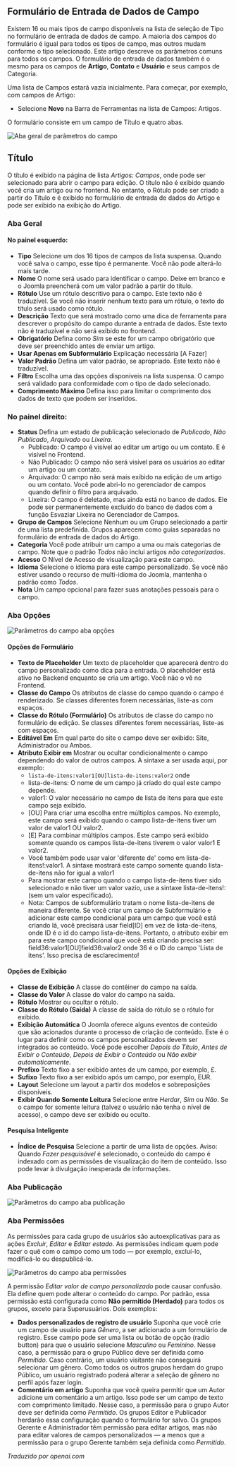 <!-- Filename: J3.x:Adding_custom_fields/Parameters_for_all_Custom_Fields / Display title: Parâmetros do Campo -->

## Formulário de Entrada de Dados de Campo

Existem 16 ou mais tipos de campo disponíveis na lista de seleção de Tipo no formulário de entrada de dados de campo. A maioria dos campos do formulário é igual para todos os tipos de campo, mas outros mudam conforme o tipo selecionado. Este artigo descreve os parâmetros comuns para todos os campos. O formulário de entrada de dados também é o mesmo para os campos de **Artigo**, **Contato** e **Usuário** e seus campos de Categoria.

Uma lista de Campos estará vazia inicialmente. Para começar, por exemplo, com campos de Artigo:
* Selecione **Novo** na Barra de Ferramentas na lista de Campos: Artigos.

O formulário consiste em um campo de Título e quatro abas.

![Aba geral de parâmetros do campo](../../../en/images/fields/fields-parameters-general-tab.png)

## Título

O título é exibido na página de lista *Artigos: Campos*, onde pode ser
selecionado para abrir o campo para edição. O título não é exibido quando você
cria um artigo ou no frontend. No entanto, o Rótulo pode ser criado a partir
do Título e é exibido no formulário de entrada de dados do Artigo e
pode ser exibido na exibição do Artigo.

### Aba Geral

#### No painel esquerdo:

- **Tipo** Selecione um dos 16 tipos de campos da lista suspensa. Quando
você salva o campo, esse tipo é permanente. Você não pode alterá-lo
mais tarde.
- **Nome** O nome será usado para identificar o campo. Deixe em branco e
o Joomla preencherá com um valor padrão a partir do título.
- **Rótulo** Use um rótulo descritivo para o campo. Este texto não é
traduzível. Se você não inserir nenhum texto para um rótulo, o texto do 
título será usado como rótulo.
- **Descrição** Texto que será mostrado como uma dica de ferramenta para descrever
o propósito do campo durante a entrada de dados. Este texto não é traduzível e
não será exibido no frontend.
- **Obrigatório** Defina como *Sim* se este for um campo obrigatório que deve
ser preenchido antes de enviar um artigo.
- **Usar Apenas em Subformulário** Explicação necessária [A Fazer]
- **Valor Padrão** Defina um valor padrão, se apropriado. Este texto não é
traduzível.
- **Filtro** Escolha uma das opções disponíveis na lista suspensa. O
campo será validado para conformidade com o tipo de dado selecionado.
- **Comprimento Máximo** Defina isso para limitar o comprimento dos dados de texto que podem ser
inseridos.

### No painel direito:

- **Status** Defina um estado de publicação selecionado de *Publicado*, *Não Publicado*,
*Arquivado* ou *Lixeira*.
  - Publicado: O campo é visível ao editar um artigo ou um
    contato. E é visível no Frontend.
  - Não Publicado: O campo não será visível para os usuários ao editar
    um artigo ou um contato.
  - Arquivado: O campo não será mais exibido na edição de um artigo ou um
    contato. Você pode abri-lo no gerenciador de campos quando definir o
    filtro para arquivado.
  - Lixeira: O campo é deletado, mas ainda está no banco de dados. Ele pode ser
    permanentemente excluído do banco de dados com a função Esvaziar Lixeira
    no Gerenciador de Campos.
- **Grupo de Campos** Selecione Nenhum ou um Grupo selecionado a partir de uma lista predefinida. Grupos
aparecem como guias separadas no formulário de entrada de dados do Artigo.
- **Categoria** Você pode atribuir um campo a uma ou mais categorias de campo. Note
  que o padrão *Todos* não inclui artigos *não categorizados*.
- **Acesso** O Nível de Acesso de visualização para este campo.
- **Idioma** Selecione o idioma para este campo personalizado. Se você não estiver usando o
  recurso de multi-idioma do Joomla, mantenha o padrão como *Todos*.
- **Nota** Um campo opcional para fazer suas anotações pessoais para o campo.

### Aba Opções

![Parâmetros do campo aba opções](../../../en/images/fields/fields-parameters-options-tab.png)

#### Opções de Formulário

- **Texto de Placeholder** Um texto de placeholder que aparecerá dentro do campo personalizado
como dica para a entrada. O placeholder está ativo no Backend enquanto
se cria um artigo. Você não o vê no Frontend.
- **Classe do Campo** Os atributos de classe do campo quando o campo é renderizado.
Se classes diferentes forem necessárias, liste-as com espaços.
- **Classe do Rótulo (Formulário)** Os atributos de classe do campo no formulário de edição. Se
classes diferentes forem necessárias, liste-as com espaços.
- **Editável Em** Em qual parte do site o campo deve ser exibido: Site,
Administrador ou Ambos.
- **Atributo Exibir em** Mostrar ou ocultar condicionalmente o campo dependendo do
valor de outros campos. A sintaxe a ser usada aqui, por exemplo:
  - `lista-de-itens:valor1[OU]lista-de-itens:valor2` onde
  - lista-de-itens: O nome de um campo já criado do qual este campo
depende.
  - valor1: O valor necessário no campo de lista de itens para que este campo seja exibido.
  - [OU] Para criar uma escolha entre múltiplos campos. No exemplo, este campo será
exibido quando o campo lista-de-itens tiver um valor de valor1 OU valor2.
  - [E] Para combinar múltiplos campos. Este campo será exibido somente quando os
campos lista-de-itens tiverem o valor valor1 E valor2.
  - Você também pode usar valor 'diferente de' como em lista-de-itens!:valor1. A
sintaxe mostrará este campo somente quando lista-de-itens não for igual a valor1
  - Para mostrar este campo quando o campo lista-de-itens tiver sido selecionado e não
tiver um valor vazio, use a sintaxe lista-de-itens!: (sem um valor especificado).
  - Nota: Campos de subformulário tratam o nome lista-de-itens de maneira diferente.
Se você criar um campo de Subformulário e adicionar este campo condicional para um campo
que você está criando lá, você precisará usar field[ID] em vez de lista-de-itens,
onde ID é o id do campo lista-de-itens. Portanto, o atributo exibir em
para este campo condicional que você está criando precisa ser:
field36:valor1[OU]field36:valor2 onde 36 é o ID do campo 'Lista de itens'.
Isso precisa de esclarecimento!

#### Opções de Exibição

- **Classe de Exibição** A classe do contêiner do campo na saída.
- **Classe do Valor** A classe do valor do campo na saída.
- **Rótulo** Mostrar ou ocultar o rótulo.
- **Classe do Rótulo (Saída)** A classe de saída do rótulo se o rótulo for exibido.
- **Exibição Automática** O Joomla oferece alguns eventos de conteúdo que são acionados
durante o processo de criação de conteúdo. Este é o lugar para definir como os campos personalizados
devem ser integrados ao conteúdo. Você pode escolher *Depois do Título*,
*Antes de Exibir o Conteúdo*, *Depois de Exibir o Conteúdo* ou *Não exibir automaticamente*.
- **Prefixo** Texto fixo a ser exibido antes de um campo, por exemplo, £.
- **Sufixo** Texto fixo a ser exibido após um campo, por exemplo, EUR.
- **Layout** Selecione um layout a partir dos modelos e sobreposições disponíveis.
- **Exibir Quando Somente Leitura** Selecione entre *Herdar*, *Sim* ou *Não*. Se o campo for
somente leitura (talvez o usuário não tenha o nível de acesso), o campo deve ser
exibido ou oculto.

#### Pesquisa Inteligente

- **Índice de Pesquisa** Selecione a partir de uma lista de opções. Aviso: Quando *Fazer pesquisável*
é selecionado, o conteúdo do campo é indexado com as permissões de visualização do
item de conteúdo. Isso pode levar à divulgação inesperada de informações.

### Aba Publicação

![Parâmetros do campo aba publicação](../../../en/images/fields/fields-parameters-publishing-tab.png)

### Aba Permissões

As permissões para cada grupo de usuários são autoexplicativas para as ações *Excluir*, *Editar* e *Editar estado*. As permissões indicam quem pode fazer o quê com o campo como um todo — por exemplo, excluí-lo, modificá-lo ou despublicá-lo.

![Parâmetros do campo aba permissões](../../../en/images/fields/fields-parameters-permissions-tab.png)

A permissão *Editar valor de campo personalizado* pode causar confusão. Ela define quem pode alterar o conteúdo do campo. Por padrão, essa permissão está configurada como **Não permitido (Herdado)** para todos os grupos, exceto para Superusuários. Dois exemplos:

* **Dados personalizados de registro de usuário**
  Suponha que você crie um campo de usuário para *Gênero*, a ser adicionado a um formulário de registro. Esse campo pode ser uma lista ou botão de opção (radio button) para que o usuário selecione *Masculino* ou *Feminino*. Nesse caso, a permissão para o grupo Público deve ser definida como *Permitido*. Caso contrário, um usuário visitante não conseguirá selecionar um gênero. Como todos os outros grupos herdam do grupo Público, um usuário registrado poderá alterar a seleção de gênero no perfil após fazer login.
* **Comentário em artigo**
  Suponha que você queira permitir que um Autor adicione um comentário a um artigo. Isso pode ser um campo de texto com comprimento limitado. Nesse caso, a permissão para o grupo Autor deve ser definida como *Permitido*. Os grupos Editor e Publicador herdarão essa configuração quando o formulário for salvo. Os grupos Gerente e Administrador têm permissão para editar artigos, mas não para editar valores de campos personalizados — a menos que a permissão para o grupo Gerente também seja definida como *Permitido*.

*Traduzido por openai.com*

